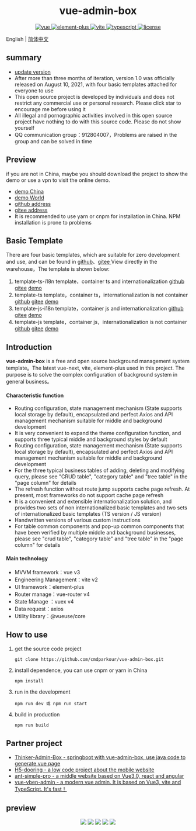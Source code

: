 <h1 align="center">vue-admin-box</h1>
<p align="center">
    <a href="https://github.com/vuejs/vue-next">
        <img src="https://img.shields.io/badge/vue3-3.0.5-brightgreen.svg" alt="vue">
    </a>
    <a href="https://github.com/element-plus/element-plus">
        <img src="https://img.shields.io/badge/elementPlus-^2.0.5-brightgreen.svg" alt="element-plus">
    </a>
    <a href="https://github.com/vitejs/vite">
        <img src="https://img.shields.io/badge/vite-^2.8.6-brightgreen.svg" alt="vite">
    </a>
    <a href="https://github.com/microsoft/TypeScript">
        <img src="https://img.shields.io/badge/typescript-4.1.3-brightgreen.svg" alt="typescript">
    </a>
    <a href="https://github.com/hsiangleev/element-plus-admin/blob/master/LICENSE">
        <img src="https://img.shields.io/github/license/mashape/apistatus.svg" alt="license">
    </a>
</p>

English | [简体中文](./README.zh-CN.md)

## summary

- [update version](./VERSION.md)
- After more than three months of iteration, version 1.0 was officially released on August 10, 2021, with four basic templates attached for everyone to use
- This open source project is developed by individuals and does not restrict any commercial use or personal research. Please click star to encourage me before using it
- All illegal and pornographic activities involved in this open source project have nothing to do with this source code. Please do not show yourself
- QQ communication group：912804007，Problems are raised in the group and can be solved in time

## Preview
if you are not in China, maybe you should download the project to show the demo or use a vpn to visit the online demo.
- [demo China](https://cmdparkour.gitee.io/vue-admin-box/)
- [demo World](https://cmdparkour.github.io/vue-admin-box/dist/)
- [github address](https://github.com/cmdparkour/vue-admin-box)
- [gitee address](https://gitee.com/cmdparkour/vue-admin-box)
- It is recommended to use yarn or cnpm for installation in China. NPM installation is prone to problems

## Basic Template
There are four basic templates, which are suitable for zero development and use, and can be found in [github](https://github.com/cmdparkour/vue-admin-box)、[gitee ](https://gitee.com/cmdparkour/vue-admin-box)View directly in the warehouse，The template is shown below:
1. template-ts-i18n template，container ts and internationalization [github](https://github.com/cmdparkour/vue-admin-box/tree/template-ts-i18n) [gitee](https://gitee.com/cmdparkour/vue-admin-box/tree/template-ts-i18n/) [demo](http://vue-admin-box-template.51weblove.com/ts-i18n/)
2. template-ts template，container ts，internationalization is not container [github](https://github.com/cmdparkour/vue-admin-box/tree/template-ts) [gitee](https://gitee.com/cmdparkour/vue-admin-box/tree/template-ts/) [demo](http://vue-admin-box-template.51weblove.com/ts)
3. template-js-i18n template，container js and internationalization [github](https://github.com/cmdparkour/vue-admin-box/tree/template-js-i18n) [gitee](https://gitee.com/cmdparkour/vue-admin-box/tree/template-js-i18n/) [demo](http://vue-admin-box-template.51weblove.com/js-i18n)
4. template-js template，container js，internationalization is not container [github](https://github.com/cmdparkour/vue-admin-box/tree/template-js) [gitee](https://gitee.com/cmdparkour/vue-admin-box/tree/template-js/) [demo](http://vue-admin-box-template.51weblove.com/js)

## Introduction

**vue-admin-box** is a free and open source background management system template。The latest vue-next, vite, element-plus used in this project. The purpose is to solve the complex configuration of background system in general business。

#### Characteristic function

- Routing configuration, state management mechanism (State supports local storage by default), encapsulated and perfect Axios and API management mechanism suitable for middle and background development
- It is very convenient to expand the theme configuration function, and supports three typical middle and background styles by default
- Routing configuration, state management mechanism (State supports local storage by default), encapsulated and perfect Axios and API management mechanism suitable for middle and background development
- For the three typical business tables of adding, deleting and modifying query, please see "CRUD table", "category table" and "tree table" in the "page column" for details
- The refresh function without route jump supports cache page refresh. At present, most frameworks do not support cache page refresh
- It is a convenient and extensible internationalization solution, and provides two sets of non internationalized basic templates and two sets of internationalized basic templates (TS version / JS version)
- Handwritten versions of various custom instructions
- For table common components and pop-up common components that have been verified by multiple middle and background businesses, please see "crud table", "category table" and "tree table" in the "page column" for details

#### Main technology

- MVVM framework：vue v3
- Engineering Management：vite v2
- UI framework：element-plus
- Router manage：vue-router v4
- State Manage ：vuex v4
- Data request：axios
- Utility library：@vueuse/core

## How to use

1. get the source code project

   ```
   git clone https://github.com/cmdparkour/vue-admin-box.git
   ```

   

2. install dependence, you can use cnpm or yarn in China

   ```
   npm install
   ```

   

3. run in the development

   ```
   npm run dev 或 npm run start
   ```

   

4. build in production

   ```
   npm run build
   ```
   
## Partner project
* [Thinker-Admin-Box - springboot with vue-admin-box, use java code to generate vue page](https://github.com/yirius/thinker-admin-box)
* [H5-dooring - a low code project about the mobile website](http://h5.dooring.cn)
* [ant-simple-pro - a middle website based on Vue3.0, react and angular](https://github.com/lgf196/ant-simple-pro)
* [vue-vben-admin - a modern vue admin. It is based on Vue3, vite and TypeScript. It's fast！](https://github.com/vbenjs/vue-vben-admin)


## preview

<p align="center">
    <img src="http://blog.51weblove.com/wp-content/uploads/2021/08/QQ截图20210810174824.png">
    <img src="http://blog.51weblove.com/wp-content/uploads/2021/08/QQ截图20210810174848.png">
    <img src="http://blog.51weblove.com/wp-content/uploads/2021/08/QQ截图20210810174923.png">
    <img src="http://blog.51weblove.com/wp-content/uploads/2021/08/QQ截图20210810174940.png">
    <img src="http://blog.51weblove.com/wp-content/uploads/2021/08/QQ截图20210810175009.png">
</p>
